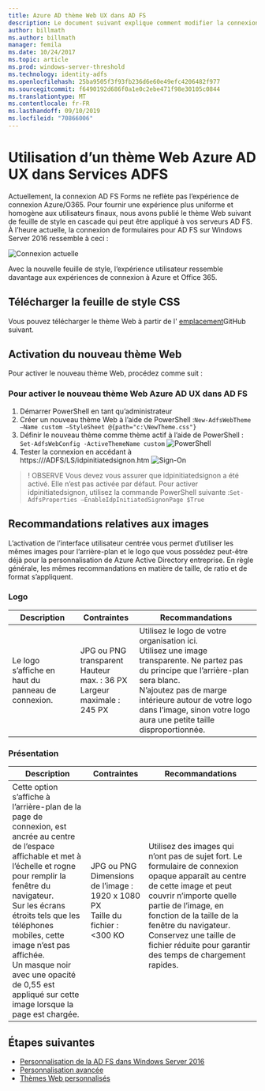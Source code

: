 ```yaml
---
title: Azure AD thème Web UX dans AD FS
description: Le document suivant explique comment modifier la connexion AD FS Forms pour qu’elle ressemble à l’expérience utilisateur Azure AD.
author: billmath
ms.author: billmath
manager: femila
ms.date: 10/24/2017
ms.topic: article
ms.prod: windows-server-threshold
ms.technology: identity-adfs
ms.openlocfilehash: 25ba9505f3f93fb236d6e60e49efc4206482f977
ms.sourcegitcommit: f6490192d686f0a1e0c2ebe471f98e30105c0844
ms.translationtype: MT
ms.contentlocale: fr-FR
ms.lasthandoff: 09/10/2019
ms.locfileid: "70866006"
---
```

# <a name="using-an-azure-ad-ux-web-theme-in-active-directory-federation-services"></a>Utilisation d’un thème Web Azure AD UX dans Services ADFS
Actuellement, la connexion AD FS Forms ne reflète pas l’expérience de connexion Azure/O365.  Pour fournir une expérience plus uniforme et homogène aux utilisateurs finaux, nous avons publié le thème Web suivant de feuille de style en cascade qui peut être appliqué à vos serveurs AD FS.  À l’heure actuelle, la connexion de formulaires pour AD FS sur Windows Server 2016 ressemble à ceci :

![Connexion actuelle](media/Azure-UX-Web-Theme-in-AD-FS/one.png)


Avec la nouvelle feuille de style, l’expérience utilisateur ressemble davantage aux expériences de connexion à Azure et Office 365.

## <a name="download-the-css-style-sheet"></a>Télécharger la feuille de style CSS
Vous pouvez télécharger le thème Web à partir de l' [emplacement](https://github.com/Microsoft/adfsWebCustomization/tree/master/centeredUi)GitHub suivant.


## <a name="enabling-the-new-web-theme"></a>Activation du nouveau thème Web
Pour activer le nouveau thème Web, procédez comme suit :

### <a name="to-enable-the-new-azure-ad-ux-web-theme-in-ad-fs"></a>Pour activer le nouveau thème Web Azure AD UX dans AD FS
1. Démarrer PowerShell en tant qu’administrateur
2. Créer un nouveau thème Web à l’aide de PowerShell :`New-AdfsWebTheme –Name custom –StyleSheet @{path="c:\NewTheme.css"}`
3. Définir le nouveau thème comme thème actif à l’aide de PowerShell :  `Set-AdfsWebConfig -ActiveThemeName custom`
   ![PowerShell](media/Azure-UX-Web-Theme-in-AD-FS/two.png)
4. Tester la connexion en accédant à https://<AD FS name.domain>/ADFS/LS/idpinitiatedsignon.htm ![Sign-On](media/Azure-UX-Web-Theme-in-AD-FS/three.png)

> ! OBSERVE Vous devez vous assurer que idpinitiatedsignon a été activé.  Elle n’est pas activée par défaut.  Pour activer idpinitiatedsignon, utilisez la commande PowerShell suivante :`Set-AdfsProperties –EnableIdpInitiatedSignonPage $True`

## <a name="image-recommendations"></a>Recommandations relatives aux images
L’activation de l’interface utilisateur centrée vous permet d’utiliser les mêmes images pour l’arrière-plan et le logo que vous possédez peut-être déjà pour la personnalisation de Azure Active Directory entreprise. En règle générale, les mêmes recommandations en matière de taille, de ratio et de format s’appliquent.

### <a name="logo"></a>Logo

Description | Contraintes | Recommandations
------- | ------- | ----------
Le logo s’affiche en haut du panneau de connexion. | JPG ou PNG transparent<br>Hauteur max. : 36 PX<br>Largeur maximale : 245 PX | Utilisez le logo de votre organisation ici.<br>Utilisez une image transparente. Ne partez pas du principe que l’arrière-plan sera blanc.<br>N’ajoutez pas de marge intérieure autour de votre logo dans l’image, sinon votre logo aura une petite taille disproportionnée.

### <a name="background"></a>Présentation

Description | Contraintes | Recommandations
------- | ------- | ----------
Cette option s’affiche à l’arrière-plan de la page de connexion, est ancrée au centre de l’espace affichable et met à l’échelle et rogne pour remplir la fenêtre du navigateur.    <br>Sur les écrans étroits tels que les téléphones mobiles, cette image n’est pas affichée.<br>Un masque noir avec une opacité de 0,55 est appliqué sur cette image lorsque la page est chargée. | JPG ou PNG<br>Dimensions de l’image : 1920 x 1080 PX<br>Taille du fichier : &lt;300 KO | <br>Utilisez des images qui n’ont pas de sujet fort. Le formulaire de connexion opaque apparaît au centre de cette image et peut couvrir n’importe quelle partie de l’image, en fonction de la taille de la fenêtre du navigateur.<br>Conservez une taille de fichier réduite pour garantir des temps de chargement rapides.

## <a name="next-steps"></a>Étapes suivantes
- [Personnalisation de la AD FS dans Windows Server 2016](AD-FS-Customization-in-Windows-Server-2016.md)
- [Personnalisation avancée](Advanced-Customization-of-AD-FS-Sign-in-Pages.md)
- [Thèmes Web personnalisés](Custom-Web-Themes-in-AD-FS.md)
